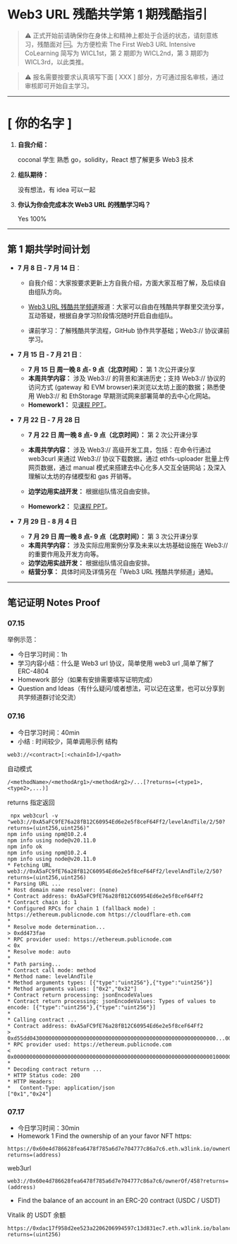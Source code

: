 # Web3 URL 残酷共学第 1 期残酷指引

> ⚠️ 正式开始前请确保你在身体上和精神上都处于合适的状态，请刻意练习，残酷面对 🆒。为方便检索 The First Web3 URL Intensive CoLearning 简写为 WICL1st，第 2 期即为 WICL2nd，第 3 期即为 WICL3rd，以此类推。

> ⚠️ 报名需要按要求认真填写下面 [ XXX ] 部分，方可通过报名审核，通过审核即可开始自主学习。

---

# [ 你的名字 ]

1. **自我介绍：**

   coconal 学生 熟悉 go，solidity，React 想了解更多 Web3 技术

2. **组队期待：**

   没有想法，有 idea 可以一起

3. **你认为你会完成本次 Web3 URL 的残酷学习吗？**

   Yes 100%

---

## 第 1 期共学时间计划

- **7 月 8 日 - 7 月 14 日**：

  - 自我介绍：大家按要求更新上方自我介绍，方面大家互相了解，及后续自由组队方向。

  - [Web3 URL 残酷共学频道](https://t.me/LXDAO/8748)报道：大家可以自由在残酷共学群里交流分享，互动答疑，根据自身学习阶段情况随时开启自由组队。

  - 课前学习：了解残酷共学流程，GitHub 协作共学基础；Web3:// 协议课前学习。

- **7 月 15 日 - 7 月 21 日**：

  - **7 月 15 日 周一晚 8 点- 9 点（北京时间）：** 第 1 次公开课分享
  - **本周共学内容：** 涉及 Web3:// 的背景和演进历史；支持 Web3:// 协议的访问方式 (gateway 和 EVM browser)来浏览以太坊上面的数据；熟悉使用 Web3:// 和 EthStorage 早期测试网来部署简单的去中心化网站。
  - **Homework1：** 见[课程 PPT](https://docs.google.com/presentation/d/1egJUKJrjC9wjkmOF9sLBkTSwHpd6hl8FXkWehPW7kFk/edit#slide=id.g1754f50a55c_0_11)。

- **7 月 22 日 - 7 月 28 日**

  - **7 月 22 日 周一晚 8 点- 9 点（北京时间）：** 第 2 次公开课分享

  - **本周共学内容：** 涉及 Web3:// 高级开发工具，包括：在命令行通过 web3curl 来通过 Web3:// 协议下载数据，通过 ethfs-uploader 批量上传网页数据，通过 manual 模式来搭建去中心化多人交互全链网站；及深入理解以太坊的存储模型和 gas 开销等。
  - **边学边用实战开发：** 根据组队情况自由安排。
  - **Homework2：** 见[课程 PPT](https://docs.google.com/presentation/d/1egJUKJrjC9wjkmOF9sLBkTSwHpd6hl8FXkWehPW7kFk/edit#slide=id.g1754f50a55c_0_11)。

- **7 月 29 日 - 8 月 4 日**
  - **7 月 29 日 周一晚 8 点- 9 点（北京时间）：** 第 3 次公开课分享
  - **本周共学内容：** 涉及实际应用案例分享及未来以太坊基础设施在 Web3:// 的重要作用及开发方向等。
  - **边学边用实战开发：** 根据组队情况自由安排。
  - **结营分享：** 具体时间及详情另在「Web3 URL 残酷共学频道」通知。

---

## 笔记证明 Notes Proof

<!-- Content_START -->

### 07.15

举例示范：

- 今日学习时间：1h
- 学习内容小结：什么是 Web3 url 协议，简单使用 web3 url ,简单了解了 ERC-4804
- Homework 部分（如果有安排需要填写证明完成）
- Question and Ideas（有什么疑问/或者想法，可以记在这里，也可以分享到共学频道群讨论交流）

### 07.16

- 今日学习时间：40min
- 小结 :
  时间较少，简单调用示例
  结构

```
web3://<contract>[:<chainId>]/<path>
```

自动模式

```
/<methodName>/<methodArg1>/<methodArg2>/...[?returns=(<type1>,<type2>,...)]
```

returns 指定返回

```
 npx web3curl -v "web3://0xA5aFC9fE76a28fB12C60954Ed6e2e5f8ceF64Ff2/levelAndTile/2/50?returns=(uint256,uint256)"
npm info using npm@10.2.4
npm info using node@v20.11.0
npm info ok
npm info using npm@10.2.4
npm info using node@v20.11.0
* Fetching URL web3://0xA5aFC9fE76a28fB12C60954Ed6e2e5f8ceF64Ff2/levelAndTile/2/50?returns=(uint256,uint256)
* Parsing URL ...
* Host domain name resolver: (none)
* Contract address: 0xA5aFC9fE76a28fB12C60954Ed6e2e5f8ceF64Ff2
* Contract chain id: 1
* Configured RPCs for chain 1 (fallback mode) : https://ethereum.publicnode.com https://cloudflare-eth.com
*
* Resolve mode determination...
> 0xdd473fae
* RPC provider used: https://ethereum.publicnode.com
< 0x
* Resolve mode: auto
*
* Path parsing...
* Contract call mode: method
* Method name: levelAndTile
* Method arguments types: [{"type":"uint256"},{"type":"uint256"}]
* Method arguments values: ["0x2","0x32"]
* Contract return processing: jsonEncodeValues
* Contract return processing: jsonEncodeValues: Types of values to encode: [{"type":"uint256"},{"type":"uint256"}]
*
* Calling contract ...
* Contract address: 0xA5aFC9fE76a28fB12C60954Ed6e2e5f8ceF64Ff2
> 0xd55dd04300000000000000000000000000000000000000000000000000000000...0000000000000000000000000000000000000000000000000000000000000032
* RPC provider used: https://ethereum.publicnode.com
< 0x00000000000000000000000000000000000000000000000000000000000000010000000000000000000000000000000000000000000000000000000000000024
*
* Decoding contract return ...
* HTTP Status code: 200
* HTTP Headers:
*   Content-Type: application/json
["0x1","0x24"]
```

### 07.17

- 今日学习时间：30min
- Homework 1
  Find the ownership of an your favor NFT
  https:

```
https://0x60e4d786628fea6478f785a6d7e704777c86a7c6.eth.w3link.io/ownerOf/458?returns=(address)
```

web3url

```
web3://0x60e4d786628fea6478f785a6d7e704777c86a7c6/ownerOf/458?returns=(address)
```

- Find the balance of an account in an ERC-20 contract (USDC / USDT)

Vitalik 的 USDT 余额

```
https://0xdac17f958d2ee523a2206206994597c13d831ec7.eth.w3link.io/balances/0xd8dA6BF26964aF9D7eEd9e03E53415D37aA96045?returns=(uint256)
```

<!-- Content_END -->
